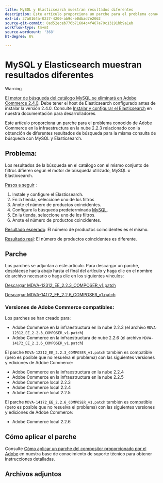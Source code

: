 ```yaml
---
title: MySQL y Elasticsearch muestran resultados diferentes
description: Este artículo proporciona un parche para el problema conocido de Adobe Commerce en la infraestructura en la nube 2.2.3 relacionado con la obtención de diferentes resultados de búsqueda para la misma consulta de búsqueda con MySQL y Elasticsearch.
exl-id: 37a0164a-0237-4200-ab9c-e0dbad7e2062
source-git-commit: 0ad52eceb776b71604c4f467a70c13191bb9a1eb
workflow-type: tm+mt
source-wordcount: '368'
ht-degree: 0%

---
```


# MySQL y Elasticsearch muestran resultados diferentes

>[!WARNING]
>
> [El motor de búsqueda del catálogo MySQL se eliminará en Adobe Commerce 2.4.0](/help/announcements/adobe-commerce-announcements/mysql-catalog-search-engine-will-be-removed-in-magento-2-4-0.md). Debe tener el host de Elasticsearch configurado antes de instalar la versión 2.4.0. Consulte [Instalar y configurar el Elasticsearch](https://devdocs.magento.com/guides/v2.3/config-guide/elasticsearch/es-overview.html) en nuestra documentación para desarrolladores.

Este artículo proporciona un parche para el problema conocido de Adobe Commerce en la infraestructura en la nube 2.2.3 relacionado con la obtención de diferentes resultados de búsqueda para la misma consulta de búsqueda con MySQL y Elasticsearch.

## Problema:

Los resultados de la búsqueda en el catálogo con el mismo conjunto de filtros difieren según el motor de búsqueda utilizado, MySQL o Elasticsearch.

<u>Pasos a seguir</u> :

1. Instale y configure el Elasticsearch.
1. En la tienda, seleccione uno de los filtros.
1. Anote el número de productos coincidentes.
1. Configure la búsqueda predeterminada [MySQL](/help/announcements/adobe-commerce-announcements/mysql-catalog-search-engine-will-be-removed-in-magento-2-4-0.md).
1. En la tienda, seleccione uno de los filtros.
1. Anote el número de productos coincidentes.

<u>Resultado esperado</u>:
El número de productos coincidentes es el mismo.

<u>Resultado real</u>:
El número de productos coincidentes es diferente.

## Parche

Los parches se adjuntan a este artículo. Para descargar un parche, desplácese hacia abajo hasta el final del artículo y haga clic en el nombre de archivo necesario o haga clic en los siguientes vínculos:

[Descargar MDVA-12312\_EE\_2.2.3\_COMPOSER\_v1.patch](assets/MDVA-12312_EE_2.2.3_COMPOSER_v1.patch.zip)

[Descargar MDVA-14172\_EE\_2.2.6\_COMPOSER\_v1.patch](assets/MDVA-14172_EE_2.2.6_COMPOSER_v1.patch.zip)

### Versiones de Adobe Commerce compatibles:

Los parches se han creado para:

* Adobe Commerce en la infraestructura en la nube 2.2.3 (el archivo `MDVA-12312_EE_2.2.3_COMPOSER_v1.patch`)
* Adobe Commerce en la infraestructura de nube 2.2.6 (el archivo `MDVA-14172_EE_2.2.6_COMPOSER_v1.patch`)

El parche `MDVA-12312_EE_2.2.3_COMPOSER_v1.patch` también es compatible (pero es posible que no resuelva el problema) con las siguientes versiones y ediciones de Adobe Commerce:

* Adobe Commerce en la infraestructura en la nube 2.2.4
* Adobe Commerce en la infraestructura en la nube 2.2.5
* Adobe Commerce local 2.2.3
* Adobe Commerce local 2.2.4
* Adobe Commerce local 2.2.5

El parche `MDVA-14172_EE_2.2.6_COMPOSER_v1.patch` también es compatible (pero es posible que no resuelva el problema) con las siguientes versiones y ediciones de Adobe Commerce:

* Adobe Commerce local 2.2.6

## Cómo aplicar el parche

Consulte [Cómo aplicar un parche del compositor proporcionado por el Adobe](/help/how-to/general/how-to-apply-a-composer-patch-provided-by-magento.md) en nuestra base de conocimiento de soporte técnico para obtener instrucciones detalladas.

## Archivos adjuntos
